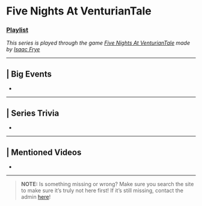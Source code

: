 # Five Nights At VenturianTale
### [Playlist](https://www.youtube.com/playlist?list=PLwljWXtmIKiS9Rc1EHdE2B6g-Qjjs-JZ5)
*This series is played through the game [Five Nights At VenturianTale]() made by [Isaac Frye](../3.Siblings/3.4.Isaac-Frye-HomelessGoomba.md)*

----

## | Big Events
-

----

## | Series Trivia
-

----
 
## | Mentioned Videos
- []()
 
----
 
> **NOTE:** Is something missing or wrong? Make sure you search the site to make sure it’s truly not here first! If it’s still missing, contact the admin [here](../chapter_2.md)!